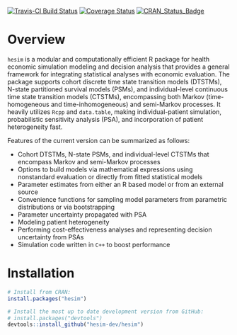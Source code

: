[![Travis-CI Build Status](https://travis-ci.org/hesim-dev/hesim.svg?branch=master)](https://travis-ci.org/hesim-dev/hesim)
[![Coverage Status](https://codecov.io/gh/hesim-dev/hesim/branch/master/graph/badge.svg)](https://codecov.io/gh/hesim-dev/hesim)
[![CRAN_Status_Badge](http://www.r-pkg.org/badges/version/hesim)](https://cran.r-project.org/package=hesim)

# Overview
`hesim` is a modular and computationally efficient R package for health economic simulation modeling and decision analysis that provides a general framework for integrating statistical analyses with economic evaluation. The package supports cohort discrete time state transition models (DTSTMs), N-state partitioned survival models (PSMs), and individual-level continuous time state transition models (CTSTMs), encompassing both Markov (time-homogeneous and time-inhomogeneous) and semi-Markov processes. It heavily utilizes `Rcpp` and `data.table`, making individual-patient simulation, probabilistic sensitivity analysis (PSA), and incorporation of patient heterogeneity fast. 

Features of the current version can be summarized as follows:

* Cohort DTSTMs, N-state PSMs, and individual-level CTSTMs that encompass Markov and semi-Markov processes
* Options to build models via mathematical expressions using nonstandard evaluation or directly from fitted statistical models
* Parameter estimates from either an R based model or from an external source
* Convenience functions for sampling model parameters from parametric distributions or via bootstrapping
* Parameter uncertainty propagated with PSA
* Modeling patient heterogeneity 
* Performing cost-effectiveness analyses and representing decision uncertainty from PSAs
* Simulation code written in `C++` to boost performance

# Installation
```r
# Install from CRAN:
install.packages("hesim")

# Install the most up to date development version from GitHub:
# install.packages("devtools")
devtools::install_github("hesim-dev/hesim")
```